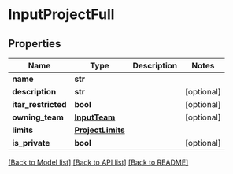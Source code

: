 # InputProjectFull

## Properties
Name | Type | Description | Notes
------------ | ------------- | ------------- | -------------
**name** | **str** |  | 
**description** | **str** |  | [optional] 
**itar_restricted** | **bool** |  | [optional] 
**owning_team** | [**InputTeam**](InputTeam.md) |  | [optional] 
**limits** | [**ProjectLimits**](ProjectLimits.md) |  | 
**is_private** | **bool** |  | [optional] 

[[Back to Model list]](../README.md#documentation-for-models) [[Back to API list]](../README.md#documentation-for-api-endpoints) [[Back to README]](../README.md)


